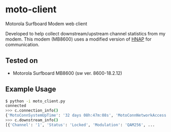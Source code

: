 # moto-client
Motorola Surfboard Modem web client

Developed to help collect downstream/upstream channel statistics from my modem.
This modem (MB8600) uses a modified version of [HNAP](https://en.wikipedia.org/wiki/Home_Network_Administration_Protocol) for communication.

## Tested on
- Motorola Surfboard MB8600 (sw ver. 8600-18.2.12)

## Example Usage
```sh
$ python -i moto_client.py
connected
>>> c.connection_info()
{'MotoConnSystemUpTime': '32 days 08h:47m:08s', 'MotoConnNetworkAccess': 'Allowed'}
>>> c.downstream_info()
[{'Channel': '1', 'Status': 'Locked', 'Modulation': 'QAM256', ...
```

